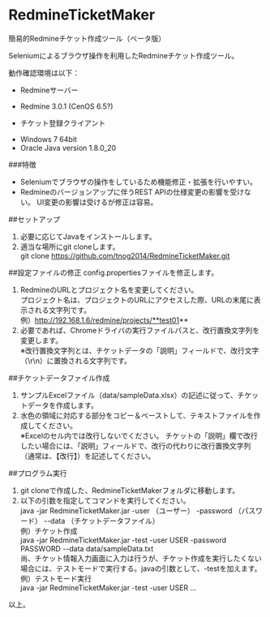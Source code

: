 # RedmineTicketMaker
簡易的Redmineチケット作成ツール（ベータ版）

Seleniumによるブラウザ操作を利用したRedmineチケット作成ツール。

動作確認環境は以下：

* Redmineサーバー
 - Redmine 3.0.1 (CenOS 6.5?)
* チケット登録クライアント
 - Windows 7 64bit 
 - Oracle Java version 1.8.0_20

###特徴  
- Seleniumでブラウザの操作をしているため機能修正・拡張を行いやすい。 
- Redmineのバージョンアップに伴うREST APIの仕様変更の影響を受けない。
UI変更の影響は受けるが修正は容易。

##セットアップ
1. 必要に応じてJavaをインストールします。
2. 適当な場所にgit cloneします。  
git clone https://github.com/tnog2014/RedmineTicketMaker.git

##設定ファイルの修正
config.propertiesファイルを修正します。  

1. RedmineのURLとプロジェクト名を変更してください。  
プロジェクト名は、プロジェクトのURLにアクセスした際、URLの末尾に表示される文字列です。  
例）http://192.168.1.6/redmine/projects/**test01**  
2. 必要であれば、Chromeドライバの実行ファイルパスと、改行置換文字列を変更します。  
※改行置換文字列とは、チケットデータの「説明」フィールドで、改行文字（\r\n）に置換される文字列です。

##チケットデータファイル作成
1. サンプルExcelファイル（data/sampleData.xlsx）の記述に従って、チケットデータを作成します。
2. 水色の領域に対応する部分をコピー＆ペーストして、テキストファイルを作成してください。  
※Excelのセル内では改行しないでください。
チケットの「説明」欄で改行したい場合には、「説明」フィールドで、改行の代わりに改行置換文字列（通常は、【改行】）を記述してください。

##プログラム実行
1. git cloneで作成した、RedmineTicketMakerフォルダに移動します。
2. 以下の引数を指定してコマンドを実行してください。  
java -jar RedmineTicketMaker.jar -user （ユーザー） -password （パスワード） --data （チケットデータファイル）  
例）チケット作成  
java -jar RedmineTicketMaker.jar -test -user USER -password PASSWORD --data data/sampleData.txt  
尚、チケット情報入力画面に入力は行うが、チケット作成を実行したくない場合には、テストモードで実行する。javaの引数として、-testを加えます。  
例）テストモード実行  
java -jar RedmineTicketMaker.jar -test -user USER ...

以上。


